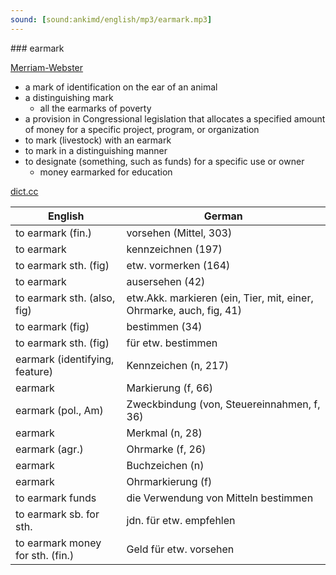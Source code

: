 ```yaml
---
sound: [sound:ankimd/english/mp3/earmark.mp3]
---
```


\### earmark

[Merriam-Webster](https://www.merriam-webster.com/dictionary/earmark)

- a mark of identification on the ear of an animal
- a distinguishing mark
    - all the earmarks of poverty
- a provision in Congressional legislation that allocates a specified amount of money for a specific project, program, or organization
- to mark (livestock) with an earmark
- to mark in a distinguishing manner
- to designate (something, such as funds) for a specific use or owner
    - money earmarked for education

[dict.cc](https://www.dict.cc/earmark)

| English        | German       |
| -------------- | ------------ |
| to earmark (fin.) | vorsehen (Mittel, 303) |
| to earmark | kennzeichnen (197) |
| to earmark sth. (fig) | etw. vormerken (164) |
| to earmark | ausersehen (42) |
| to earmark sth. (also, fig) | etw.Akk. markieren (ein, Tier, mit, einer, Ohrmarke, auch, fig, 41) |
| to earmark (fig) | bestimmen (34) |
| to earmark sth. (fig) | für etw. bestimmen |
| earmark (identifying, feature) | Kennzeichen (n, 217) |
| earmark | Markierung (f, 66) |
| earmark (pol., Am) | Zweckbindung (von, Steuereinnahmen, f, 36) |
| earmark | Merkmal (n, 28) |
| earmark (agr.) | Ohrmarke (f, 26) |
| earmark | Buchzeichen (n) |
| earmark | Ohrmarkierung (f) |
| to earmark funds | die Verwendung von Mitteln bestimmen |
| to earmark sb. for sth. | jdn. für etw. empfehlen |
| to earmark money for sth. (fin.) | Geld für etw. vorsehen |
